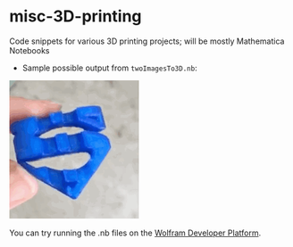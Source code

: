 # misc-3D-printing
Code snippets for various 3D printing projects; will be mostly Mathematica Notebooks


+ Sample possible output from `twoImagesTo3D.nb`:

![Superman/Batman](https://github.com/ojwalch/misc-3D-printing/blob/master/twoImagesTo3DExample.gif "Superman/Batman")


You can try running the .nb files on the [Wolfram Developer Platform](http://wolframcloud.com).

